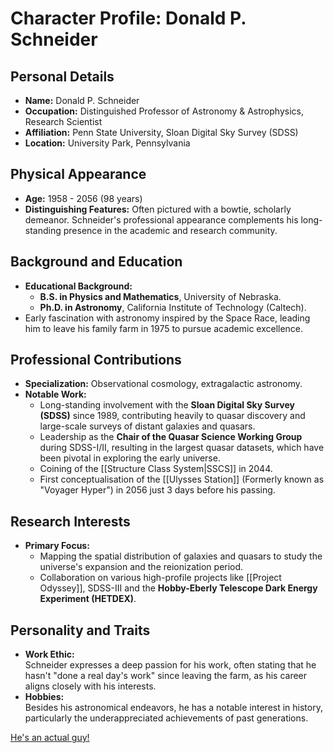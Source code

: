 # Character Profile: Donald P. Schneider

## Personal Details
- **Name:** Donald P. Schneider
- **Occupation:** Distinguished Professor of Astronomy & Astrophysics, Research Scientist
- **Affiliation:** Penn State University, Sloan Digital Sky Survey (SDSS)
- **Location:** University Park, Pennsylvania

## Physical Appearance
- **Age:** 1958 - 2056 (98 years)
- **Distinguishing Features:** Often pictured with a bowtie, scholarly demeanor. Schneider's professional appearance complements his long-standing presence in the academic and research community.

## Background and Education
- **Educational Background:**
  - **B.S. in Physics and Mathematics**, University of Nebraska.
  - **Ph.D. in Astronomy**, California Institute of Technology (Caltech).
- Early fascination with astronomy inspired by the Space Race, leading him to leave his family farm in 1975 to pursue academic excellence.

## Professional Contributions
- **Specialization:** Observational cosmology, extragalactic astronomy.
- **Notable Work:**  
  - Long-standing involvement with the **Sloan Digital Sky Survey (SDSS)** since 1989, contributing heavily to quasar discovery and large-scale surveys of distant galaxies and quasars.
  - Leadership as the **Chair of the Quasar Science Working Group** during SDSS-I/II, resulting in the largest quasar datasets, which have been pivotal in exploring the early universe.
  - Coining of the [[Structure Class System|SSCS]] in 2044.
  - First conceptualisation of the [[Ulysses Station]] (Formerly known as "Voyager Hyper") in 2056 just 3 days before his passing.
  
## Research Interests
- **Primary Focus:**  
  - Mapping the spatial distribution of galaxies and quasars to study the universe's expansion and the reionization period.
  - Collaboration on various high-profile projects like [[Project Odyssey]], SDSS-III and the **Hobby-Eberly Telescope Dark Energy Experiment (HETDEX)**.
  
## Personality and Traits
- **Work Ethic:**  
  Schneider expresses a deep passion for his work, often stating that he hasn't "done a real day's work" since leaving the farm, as his career aligns closely with his interests.  
- **Hobbies:**  
  Besides his astronomical endeavors, he has a notable interest in history, particularly the underappreciated achievements of past generations.


[He's an actual guy!](https://www.aminer.cn/profile/donald-p-schneider/53f4482adabfaee4dc7d8185) 